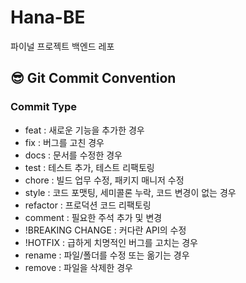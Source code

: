 # Hana-BE
파이널 프로젝트 백엔드 레포

## 😎 Git Commit Convention
### Commit Type
- feat : 새로운 기능을 추가한 경우
- fix : 버그를 고친 경우
- docs : 문서를 수정한 경우
- test : 테스트 추가, 테스트 리팩토링
- chore : 빌드 업무 수정, 패키지 매니저 수정
- style : 코드 포맷팅, 세미콜론 누락, 코드 변경이 없는 경우
- refactor : 프로덕션 코드 리팩토링
- comment : 필요한 주석 추가 및 변경
- !BREAKING CHANGE : 커다란 API의 수정
- !HOTFIX : 급하게 치명적인 버그를 고치는 경우
- rename : 파일/폴더를 수정 또는 옮기는 경우
- remove : 파일을 삭제한 경우

